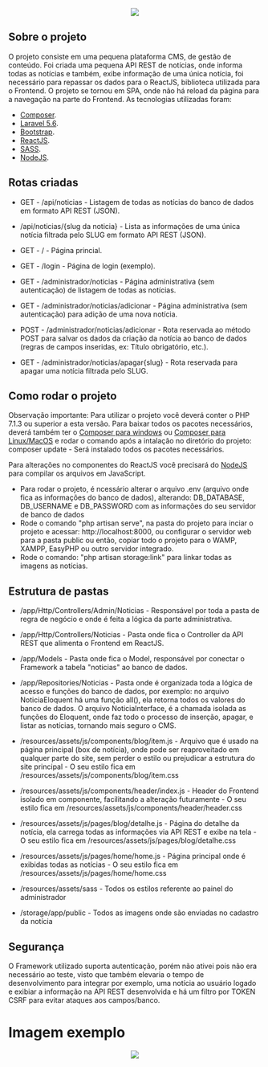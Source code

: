 <p align="center"><img src="http://www.oceanbrasil.com/img/general/logoOceanI.png"></p>

## Sobre o projeto

O projeto consiste em uma pequena plataforma CMS, de gestão de conteúdo. 
Foi criada uma pequena API REST de notícias, onde informa todas as notícias e também, exibe informação de uma única notícia, foi necessário para repassar os dados para o ReactJS, biblioteca utilizada para o Frontend. 
O projeto se tornou em SPA, onde  não há reload da página para a navegação na parte do Frontend. As tecnologias utilizadas foram:

- [Composer](https://getcomposer.org).
- [Laravel 5.6](https://laravel.com).
- [Bootstrap](https://getbootstrap.com/).
- [ReactJS](https://reactjs.org/).
- [SASS](https://sass-lang.com/).
- [NodeJS](https://nodejs.org/en/).

## Rotas criadas
- GET - /api/noticias - Listagem de todas as notícias do banco de dados em formato API REST (JSON).
- /api/noticias/{slug da noticia} - Lista as informações de uma única notícia filtrada pelo SLUG em formato API REST (JSON).

- GET - / - Página princial.
- GET - /login - Página de login (exemplo).
- GET - /administrador/noticias - Página administrativa (sem autenticação) de listagem de todas as notícias.
- GET - /administrador/noticias/adicionar - Página administrativa (sem autenticação) para adição de uma nova notícia.
- POST - /administrador/noticias/adicionar - Rota reservada ao método POST para salvar os dados da criação da notícia ao banco de dados (regras de campos inseridas, ex: Título obrigatório, etc.).
- GET - /administrador/noticias/apagar{slug} - Rota reservada para apagar uma notícia filtrada pelo SLUG.

## Como rodar o projeto

Observação importante: Para utilizar o projeto você deverá conter o PHP 7.1.3 ou superior a esta versão. Para baixar todos os pacotes necessários, deverá também ter o [Composer para windows](https://getcomposer.org/Composer-Setup.exe) ou [Composer para Linux/MacOS](https://getcomposer.org/download/) e rodar o comando após a intalação no diretório do projeto: composer update - Será instalado todos os pacotes necessários.

Para alterações no componentes do ReactJS você precisará do [NodeJS](https://nodejs.org) para compilar os arquivos em JavaScript.

- Para rodar o projeto, é ncessário alterar o arquivo .env (arquivo onde fica as informações do banco de dados), alterando: DB_DATABASE, DB_USERNAME e DB_PASSWORD com as informações do seu servidor de banco de dados
- Rode o comando "php artisan serve", na pasta do projeto para inciar o projeto e acessar: http://localhost:8000, ou configurar o servidor web para a pasta public ou então, copiar todo o projeto para o WAMP, XAMPP, EasyPHP ou outro servidor integrado. 
- Rode o comando: "php artisan storage:link" para linkar todas as imagens as notícias.

## Estrutura de pastas

- /app/Http/Controllers/Admin/Noticias - Responsável por toda a pasta de regra de negócio e onde é feita a lógica da parte administrativa.
- /app/Http/Controllers/Noticias - Pasta onde fica o Controller da API REST que alimenta o Frontend em ReactJS.

- /app/Models - Pasta onde fica o Model, responsável por conectar o Framework a tabela "noticias" ao banco de dados.
- /app/Repositories/Noticias - Pasta onde é organizada toda a lógica de acesso e funções do banco de dados, por exemplo: no arquivo NoticiaEloquent  há uma função all(), ela retorna todos os valores do banco de dados.  O arquivo  NoticiaInterface, é a chamada isolada as funções do Eloquent, onde faz todo o processo de inserção, apagar, e listar as notícias, tornando mais seguro o CMS.

- /resources/assets/js/components/blog/item.js - Arquivo que é usado na página principal (box de notícia), onde pode ser reaproveitado em qualquer parte do site, sem perder o estilo ou prejudicar a estrutura do site principal - O seu estilo fica em /resources/assets/js/components/blog/item.css
- /resources/assets/js/components/header/index.js - Header do Frontend isolado em componente, facilitando a alteração futuramente - O seu estilo fica em /resources/assets/js/components/header/header.css

- /resources/assets/js/pages/blog/detalhe.js - Página do detalhe da notícia, ela carrega todas as informações via API REST e exibe na tela - O seu estilo fica em /resources/assets/js/pages/blog/detalhe.css
- /resources/assets/js/pages/home/home.js - Página principal onde é exibidas todas as notícias - O seu estilo fica em /resources/assets/js/pages/home/home.css

- /resources/assets/sass - Todos os estilos referente ao painel do administrador

- /storage/app/public - Todos as imagens onde são enviadas no cadastro da notícia

## Segurança

O Framework utilizado suporta autenticação, porém não ativei pois não era necessário ao teste, visto que também elevaria o tempo de desenvolvimento para integrar por exemplo, uma notícia ao usuário logado e exibiar a informação na API REST desenvolvida e há um filtro por TOKEN CSRF para evitar ataques aos campos/banco.

# Imagem exemplo
<p align="center"><img src="https://github.com/brenopereira/samsung-ocean/blob/master/home-page.png?raw=true"></p>
